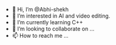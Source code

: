 - 👋 Hi, I’m @Abhi-shekh
- 👀 I’m interested in AI and video editing.
- 🌱 I’m currently learning C++
- 💞️ I’m looking to collaborate on ...
- 📫 How to reach me ...

<!---
Abhi-shekh/Abhi-shekh is a ✨ special ✨ repository because its `README.md` (this file) appears on your GitHub profile.
You can click the Preview link to take a look at your changes.
--->
